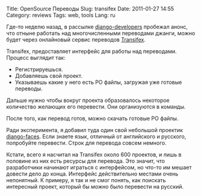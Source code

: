 Title: OpenSource Переводы
Slug: transifex
Date: 2011-01-27 14:55
Category: reviews
Tags: web, tools
Lang: ru

Где-то неделю назад, в рассылке [django-developers][group] пробежал анонс, что отныне работать над многочисленными переводами джанги, можно будет через онлайновый сервис переводов [Transifex][].

Transifex, предоставляет интерфейс для работы над переводами. Процесс выглядит так:

* Регистрируешься.
* Добавляешь свой проект.
* Указываешь какие у него есть PO файлы, загружая уже готовые переводы.

Дальше нужно чтобы вокруг проекта образовалось некоторое количество желающих его перевести. Они организуются в команды.

После того, как перевод готов, можно скачать готовые PO файлы.

Ради эксперимента, я добавил туда один свой небольшой проектик [django-faces][]. Если знаете язык, отличный от английского и русского, попробуйте перевести. Строк для перевода совсем немного.

Кстати, всего я насчитал на Transifex около 600 проектов, и лишь в половине из них есть ресурсы для перевода. Это значит, что разработчики начинают играться с интерфейсом, но что-то им мешает довести дело до конца. Интерфейс действительно местами очень непонятный. К примеру, я так и не смог понять, как поискать интересный проект, который бы можно было перевести на русский.

[group]: http://groups.google.com/group/django-developers
[Transifex]: http://www.transifex.net
[django-faces]: http://www.transifex.net/projects/p/django-faces/
